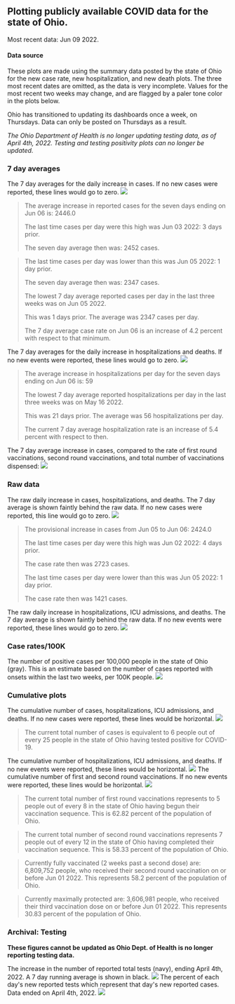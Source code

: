 ## Plotting publicly available COVID data for the state of Ohio. 

Most recent data: Jun 09 2022. 

#### Data source
These plots are made using the summary data posted by the state of Ohio for the new case rate,
    new hospitalization, and new death plots. The three most recent dates are omitted, as the data is very incomplete. Values for the most recent two weeks may change, and are flagged by a paler tone color in the plots below. 

Ohio has transitioned to updating its dashboards once a week, on Thursdays. Data can only be posted on Thursdays as a result. 

*The Ohio Department of Health is no longer updating testing data, as of April 4th, 2022. Testing and testing positivity plots can no longer be updated.* 

### 7 day averages
The 7 day averages for the daily increase in cases. If no new cases were reported, these lines would go to zero.
![](7dayaverage_cases.png)

>The average increase in reported cases for the seven days ending on Jun 06 is: 2446.0
>
>The last time cases per day were this high was Jun 03 2022: 3 days prior.
>
>The seven day average then was: 2452 cases.

>
>The last time cases per day was lower than this was Jun 05 2022: 1 day prior.
>
>The seven day average then was: 2347 cases.
>
>The lowest 7 day average reported cases per day in the last three weeks was on Jun 05 2022.
>
>This was 1 days prior. The average was 2347 cases per day.
>
>The 7 day average case rate on Jun 06 is an increase of 4.2 percent with respect to that minimum.

The 7 day averages for the daily increase in hospitalizations and deaths. If no new events were reported, these lines would go to zero.
![](7dayaverage_hospital.png)

>The average increase in hospitalizations per day for the seven days ending on Jun 06 is: 59
>
>The lowest 7 day average reported hospitalizations per day in the last three weeks was on May 16 2022.
>
>This was 21 days prior. The average was 56 hospitalizations per day.
>
>The current 7 day average hospitalization rate is an increase of 5.4 percent with respect to then.

The 7 day average increase in cases, compared to the rate of first round vaccinations, second round vaccinations, and total number of vaccinations dispensed:
![](DailyVaccinationsCases.png)

### Raw data
The raw daily increase in cases, hospitalizations, and deaths. The 7 day average is shown faintly behind the raw data. If no new cases were reported, this line would go to zero.
![](DailyCases.png)

>The provisional increase in cases from Jun 05 to Jun 06: 2424.0 
>
>The last time cases per day were this high was Jun 02 2022: 4 days prior. 
>
>The case rate then was 2723 cases.
>
>The last time cases per day were lower than this was Jun 05 2022: 1 day prior. 
>
>The case rate then was 1421 cases.

The raw daily increase in hospitalizations, ICU admissions, and deaths. The 7 day average is shown faintly behind the raw data. If no new events were reported, these lines would go to zero.
![](DailyHospitalizations.png)

### Case rates/100K 

The number of positive cases per 100,000 people in the state of Ohio (gray). This is an estimate based on the number of cases reported with onsets within the last two weeks, per 100K people.
![](7dayaverage_rate.png)
### Cumulative plots
The cumulative number of cases, hospitalizations, ICU admissions, and deaths. If no new cases were reported, these lines would be horizontal.
![](Cases.png)

>The current total number of cases is equivalent to 6 people out of every 25 people in the state of Ohio having tested positive for COVID-19.

The cumulative number of hospitalizations, ICU admissions, and deaths. If no new events were reported, these lines would be horizontal.
![](Hospitalizations.png)
The cumulative number of first and second round vaccinations. If no new events were reported, these lines would be horizontal.
![](Vaccinations.png)

>The current total number of first round vaccinations represents to 5 people out of every 8 in the state of Ohio having begun their vaccination sequence.
>This is 62.82 percent of the population of Ohio.

>The current total number of second round vaccinations represents 7 people out of every 12 in the state of Ohio having completed their vaccination sequence.
>This is 58.33 percent of the population of Ohio.

>Currently fully vaccinated (2 weeks past a second dose) are: 6,809,752 people, who received their second round vaccination on or before Jun 01 2022.
>This represents 58.2 percent of the population of Ohio.

>Currently maximally protected are: 3,606,981 people, who received their third vaccination dose on or before Jun 01 2022.
>This represents 30.83 percent of the population of Ohio.

### Archival: Testing
**These figures cannot be updated as Ohio Dept. of Health is no longer reporting testing data.**

The increase in the number of reported total tests (navy), ending April 4th, 2022. A 7 day running average is shown in black.
![](DailyTests.png)
The percent of each day's new reported tests which represent that day's new reported cases. Data ended on April 4th, 2022.
![](percentpositive_tests.png)


